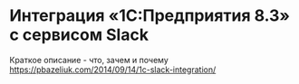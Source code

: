 Интеграция «1С:Предприятия 8.3» с сервисом Slack
========
Краткое описание - что, зачем и почему 
https://pbazeliuk.com/2014/09/14/1c-slack-integration/
